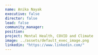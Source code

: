 ```yaml
---
name: Anika Nayak
executive: false
director: false
lead: false
community_manager:   
position:  
project: Mental Health, COVID and Climate
image: ../assets/default_exec_image.png
linkedin: "https://www.linkedin.com/"
---
```

